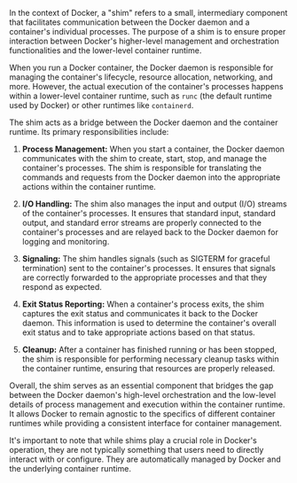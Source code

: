 In the context of Docker, a "shim" refers to a small, intermediary component that facilitates communication between the Docker daemon and a container's individual processes. The purpose of a shim is to ensure proper interaction between Docker's higher-level management and orchestration functionalities and the lower-level container runtime.

When you run a Docker container, the Docker daemon is responsible for managing the container's lifecycle, resource allocation, networking, and more. However, the actual execution of the container's processes happens within a lower-level container runtime, such as `runc` (the default runtime used by Docker) or other runtimes like `containerd`.

The shim acts as a bridge between the Docker daemon and the container runtime. Its primary responsibilities include:

1. **Process Management:**
   When you start a container, the Docker daemon communicates with the shim to create, start, stop, and manage the container's processes. The shim is responsible for translating the commands and requests from the Docker daemon into the appropriate actions within the container runtime.

2. **I/O Handling:**
   The shim also manages the input and output (I/O) streams of the container's processes. It ensures that standard input, standard output, and standard error streams are properly connected to the container's processes and are relayed back to the Docker daemon for logging and monitoring.

3. **Signaling:**
   The shim handles signals (such as SIGTERM for graceful termination) sent to the container's processes. It ensures that signals are correctly forwarded to the appropriate processes and that they respond as expected.

4. **Exit Status Reporting:**
   When a container's process exits, the shim captures the exit status and communicates it back to the Docker daemon. This information is used to determine the container's overall exit status and to take appropriate actions based on that status.

5. **Cleanup:**
   After a container has finished running or has been stopped, the shim is responsible for performing necessary cleanup tasks within the container runtime, ensuring that resources are properly released.

Overall, the shim serves as an essential component that bridges the gap between the Docker daemon's high-level orchestration and the low-level details of process management and execution within the container runtime. It allows Docker to remain agnostic to the specifics of different container runtimes while providing a consistent interface for container management.

It's important to note that while shims play a crucial role in Docker's operation, they are not typically something that users need to directly interact with or configure. They are automatically managed by Docker and the underlying container runtime.